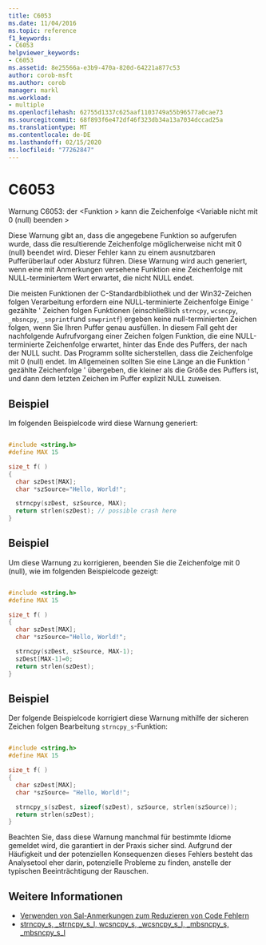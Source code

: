 ```yaml
---
title: C6053
ms.date: 11/04/2016
ms.topic: reference
f1_keywords:
- C6053
helpviewer_keywords:
- C6053
ms.assetid: 8e25566a-e3b9-470a-820d-64221a877c53
author: corob-msft
ms.author: corob
manager: markl
ms.workload:
- multiple
ms.openlocfilehash: 62755d1337c625aaf1103749a55b96577a0cae73
ms.sourcegitcommit: 68f893f6e472df46f323db34a13a7034dccad25a
ms.translationtype: MT
ms.contentlocale: de-DE
ms.lasthandoff: 02/15/2020
ms.locfileid: "77262847"
---
```

# <a name="c6053"></a>C6053
Warnung C6053: der \<Funktion > kann die Zeichenfolge \<Variable nicht mit 0 (null) beenden >

 Diese Warnung gibt an, dass die angegebene Funktion so aufgerufen wurde, dass die resultierende Zeichenfolge möglicherweise nicht mit 0 (null) beendet wird. Dieser Fehler kann zu einem ausnutzbaren Pufferüberlauf oder Absturz führen. Diese Warnung wird auch generiert, wenn eine mit Anmerkungen versehene Funktion eine Zeichenfolge mit NULL-terminiertem Wert erwartet, die nicht NULL endet.

 Die meisten Funktionen der C-Standardbibliothek und der Win32-Zeichen folgen Verarbeitung erfordern eine NULL-terminierte Zeichenfolge Einige ' gezählte ' Zeichen folgen Funktionen (einschließlich `strncpy`, `wcsncpy`, `_mbsncpy`, `_snprintf`und `snwprintf`) ergeben keine null-terminierten Zeichen folgen, wenn Sie Ihren Puffer genau ausfüllen. In diesem Fall geht der nachfolgende Aufrufvorgang einer Zeichen folgen Funktion, die eine NULL-terminierte Zeichenfolge erwartet, hinter das Ende des Puffers, der nach der NULL sucht. Das Programm sollte sicherstellen, dass die Zeichenfolge mit 0 (null) endet. Im Allgemeinen sollten Sie eine Länge an die Funktion ' gezählte Zeichenfolge ' übergeben, die kleiner als die Größe des Puffers ist, und dann dem letzten Zeichen im Puffer explizit NULL zuweisen.

## <a name="example"></a>Beispiel
 Im folgenden Beispielcode wird diese Warnung generiert:

```cpp

#include <string.h>
#define MAX 15

size_t f( )
{
  char szDest[MAX];
  char *szSource="Hello, World!";

  strncpy(szDest, szSource, MAX);
  return strlen(szDest); // possible crash here
}
```

## <a name="example"></a>Beispiel
 Um diese Warnung zu korrigieren, beenden Sie die Zeichenfolge mit 0 (null), wie im folgenden Beispielcode gezeigt:

```cpp

#include <string.h>
#define MAX 15

size_t f( )
{
  char szDest[MAX];
  char *szSource="Hello, World!";

  strncpy(szDest, szSource, MAX-1);
  szDest[MAX-1]=0;
  return strlen(szDest);
}
```

## <a name="example"></a>Beispiel
 Der folgende Beispielcode korrigiert diese Warnung mithilfe der sicheren Zeichen folgen Bearbeitung `strncpy_s`-Funktion:

```cpp

#include <string.h>
#define MAX 15

size_t f( )
{
  char szDest[MAX];
  char *szSource= "Hello, World!";

  strncpy_s(szDest, sizeof(szDest), szSource, strlen(szSource));
  return strlen(szDest);
}
```

 Beachten Sie, dass diese Warnung manchmal für bestimmte Idiome gemeldet wird, die garantiert in der Praxis sicher sind. Aufgrund der Häufigkeit und der potenziellen Konsequenzen dieses Fehlers besteht das Analysetool eher darin, potenzielle Probleme zu finden, anstelle der typischen Beeinträchtigung der Rauschen.

## <a name="see-also"></a>Weitere Informationen

- [Verwenden von Sal-Anmerkungen zum Reduzieren von Code Fehlern](using-sal-annotations-to-reduce-c-cpp-code-defects.md)
- [strncpy_s, _strncpy_s_l, wcsncpy_s, _wcsncpy_s_l, _mbsncpy_s, _mbsncpy_s_l](/cpp/c-runtime-library/reference/strncpy-s-strncpy-s-l-wcsncpy-s-wcsncpy-s-l-mbsncpy-s-mbsncpy-s-l)

